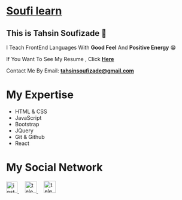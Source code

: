 <h1>
  <a href='https://instagram.com/soufi_learn'>Soufi learn</a>
</h1>

<h2>This is Tahsin Soufizade 💙</h2>

<p>I Teach FrontEnd Languages With <b>Good Feel</b> And <b>Positive Energy</b> 😁</p>
<P>If You Want To See My Resume , Click <a href='https://tahsin-soufizade.netlify.app'><b>Here</b></a></p>
<p>Contact Me By Email:‌ <a href='mailto:tahsinsoufizade@gmail.com'><b>tahsinsoufizade@gmail.com</b></a></p>

<h1>My Expertise</h1>
<ul>
  <li>HTML & CSS</li>
  <li>JavaScript</li>
  <li>Bootstrap</li>
  <li>JQuery</li>
  <li>Git & Github</li>
  <li>React</li>
  </ul>

<h1>My Social Network</h1>
<a href="https://instagram.com/soufi_learn" target="blank" title='instagram'>
  <img src="https://raw.githubusercontent.com/rahuldkjain/github-profile-readme-generator/master/src/images/icons/Social/instagram.svg" alt="instagram" width="30" />
</a>
&nbsp; &nbsp;
<a href="https://t.me/soufi_learn" target="blank" title='Telegram'>
  <img src="https://upload.wikimedia.org/wikipedia/commons/thumb/8/82/Telegram_logo.svg/1024px-Telegram_logo.svg.png" alt="telegram" width="31" />
</a>
  &nbsp; &nbsp;
 <a href="https://www.aparat.com/soufi_learn" target="blank" title='Aparat'>
  <img src="https://cdn.cdnlogo.com/logos/a/8/aparat.svg" alt="telegram" width="32" />
</a>
